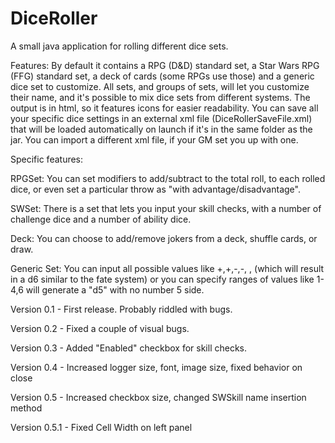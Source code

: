 # DiceRoller
A small java application for rolling different dice sets.

Features: By default it contains a RPG (D&D) standard set, a Star Wars RPG (FFG) standard set, a deck of cards (some RPGs use those) and a generic dice set to customize. All sets, and groups of sets, will let you customize their name, and it's possible to mix dice sets from different systems. The output is in html, so it features icons for easier readability. You can save all your specific dice settings in an external xml file (DiceRollerSaveFile.xml) that will be loaded automatically on launch if it's in the same folder as the jar. You can import a different xml file, if your GM set you up with one.

Specific features:

RPGSet: You can set modifiers to add/subtract to the total roll, to each rolled dice, or even set a particular throw as "with     advantage/disadvantage". 

  SWSet: There is a set that lets you input your skill checks, with a number of challenge dice and a number of ability dice. 

  Deck: You can choose to add/remove jokers from a deck, shuffle cards, or draw.

  Generic Set: You can input all possible values like +,+,-,-, ,  (which will result in a d6 similar to the fate system) or you can specify ranges of values like 1-4,6 will generate a "d5" with no number 5 side. 



Version 0.1 - First release. Probably riddled with bugs.

Version 0.2 - Fixed a couple of visual bugs.

Version 0.3 - Added "Enabled" checkbox for skill checks.

Version 0.4 - Increased logger size, font, image size, fixed behavior on close

Version 0.5 - Increased checkbox size, changed SWSkill name insertion method

Version 0.5.1 - Fixed Cell Width on left panel 
